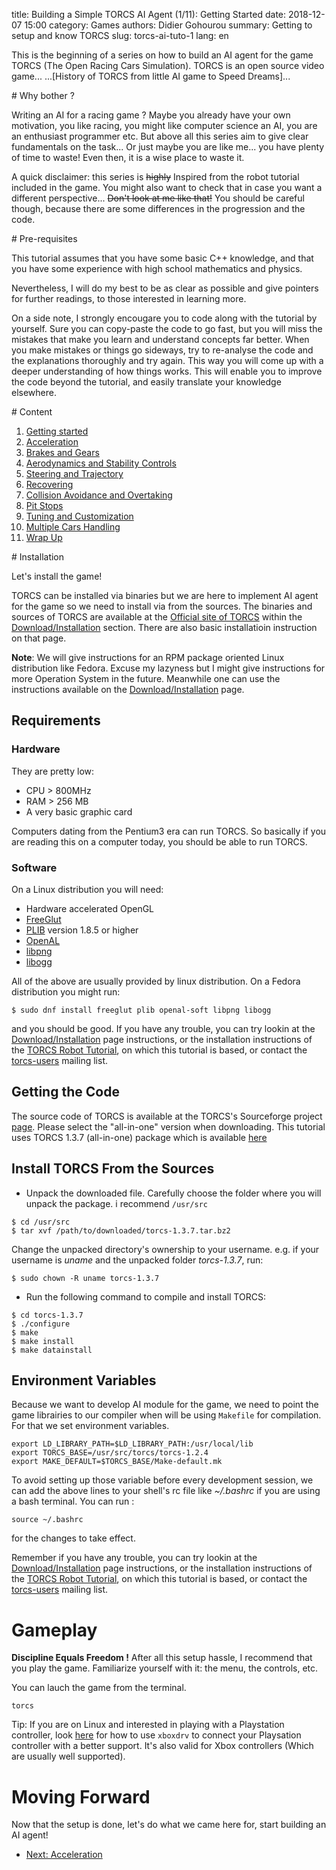 title: Building a Simple TORCS AI Agent (1/11): Getting Started
date: 2018-12-07 15:00
category: Games
authors: Didier Gohourou
summary: Getting to setup and know TORCS
slug: torcs-ai-tuto-1
lang: en


This is the beginning of a series on how to build an AI agent for the game TORCS (The Open Racing Cars Simulation). TORCS is an open source video game...
...[History of TORCS from little AI game to Speed Dreams]...

<p id="why"></p>
# Why bother ? 

Writing an AI for a racing game ? Maybe you already have your own motivation, you 
like racing, you might like computer science an AI, you are an enthusiast 
programmer etc. But above all this series aim to give clear fundamentals on the 
task... Or just maybe you are like me... you have plenty of time to waste! 
Even then, it is a wise place to waste it.

A quick disclaimer: this series is <del>highly</del> Inspired from the robot 
tutorial included in the game. You might also want to check that in case you 
want a different perspective... <del>Don't look at me like that!</del> 
You should be careful though, because there are some differences in the progression 
and the code.

<p id="prerequisites"></p>
# Pre-requisites

This tutorial assumes that you have some basic C++ knowledge, and that you have
some experience with high school mathematics and physics.

Nevertheless, I will do my best to be as clear as possible and give pointers 
for further readings, to those interested in learning more.

On a side note, I strongly encougare you to code along with the tutorial by 
yourself. Sure you can copy-paste the code to go fast, but you will miss 
the mistakes that make you learn and understand concepts far better. 
When you make mistakes or things go sideways, try to re-analyse the code and the 
explanations thoroughly and try again. This way you will come up with a deeper 
understanding of how things works. This will enable you to improve the code 
beyond the tutorial, and easily translate your knowledge elsewhere.

<p id="table_of_contents"></p>
# Content

1.	[Getting started]({filename}torcs-ai-tuto-1.md)
2.	[Acceleration]({filename}torcs-ai-tuto-2.md)
3.	[Brakes and Gears]({filename}torcs-ai-tuto-3.md)
4.	[Aerodynamics and Stability Controls]({filename}torcs-ai-tuto-5.md)
5.	[Steering and Trajectory]({filename}torcs-ai-tuto-4.md)
6.	[Recovering]({filename}torcs-ai-tuto-5.md)
7.	[Collision Avoidance and Overtaking]({filename}torcs-ai-tuto-6.md)
8.	[Pit Stops]({filename}torcs-ai-tuto-7.md)
9.	[Tuning and Customization]({filename}torcs-ai-tuto-8.md)
10.	[Multiple Cars Handling]({filename}torcs-ai-tuto-9.md)
11.	[Wrap Up]({filename}torcs-ai-tuto-10.md)

<p id="installation"></p>
# Installation 

Let's install the game!

TORCS can be installed via binaries but we are here to implement AI agent for the 
game so we need to install via from the sources. The binaries and sources of 
TORCS are available at the 
[Official site of TORCS](http://torcs.sourceforge.net/index.php) within the 
[Download/Installation](http://torcs.sourceforge.net/index.php?name=Sections&op=viewarticle&artid=3) section. There are also basic installatioin instruction on that 
page.

**Note**: We will give instructions for an RPM package oriented Linux 
distribution like Fedora. Excuse my lazyness but I might give instructions for 
more Operation System in the future. Meanwhile one can use the instructions 
available on the [Download/Installation](http://torcs.sourceforge.net/index.php?name=Sections&op=viewarticle&artid=3) page. 

## Requirements

### Hardware

They are pretty low: 

* CPU > 800MHz 
* RAM > 256 MB
* A very basic graphic card

Computers dating from the Pentium3 era can run TORCS. So basically if you are 
reading this on a computer today, you should be able to run TORCS.

### Software

On a Linux distribution you will need: 

* Hardware accelerated OpenGL
* [FreeGlut](http://freeglut.sourceforge.net/)
* [PLIB](http://plib.sourceforge.net/) version 1.8.5 or higher
* [OpenAL](http://kcat.strangesoft.net/openal.html)
* [libpng](http://libpng.sourceforge.net/)
* [libogg](http://www.vorbis.com/)

All of the above are usually provided by linux distribution. On a Fedora 
distribution you might run: 

```shell
$ sudo dnf install freeglut plib openal-soft libpng libogg
```

and you should be good. If you have any trouble, you can try lookin at the 
[Download/Installation](http://torcs.sourceforge.net/index.php?name=Sections&op=viewarticle&artid=3) page instructions, or the installation instructions of the 
[TORCS Robot Tutorial](http://www.berniw.org/tutorials/robot/tutorial.html), on 
which this tutorial is based, or contact the [torcs-users](torcs-users@lists.sourceforge.net) mailing list.

## Getting the Code

The source code of TORCS is available at the TORCS's Sourceforge project 
[page](https://sourceforge.net/projects/torcs/).
Please select the "all-in-one" version when downloading. This tutorial uses 
TORCS 1.3.7 (all-in-one) package which is available [here](http://sourceforge.net/projects/torcs/files/all-in-one/1.3.7/torcs-1.3.7.tar.bz2/download)

## Install TORCS From the Sources

* Unpack the downloaded file. Carefully choose the folder where you will unpack 
the package. i recommend `/usr/src`
```shell
$ cd /usr/src
$ tar xvf /path/to/downloaded/torcs-1.3.7.tar.bz2
```
Change the unpacked directory's ownership to your username. e.g. if your username
is _uname_ and the unpacked folder _torcs-1.3.7_, run:
```shell
$ sudo chown -R uname torcs-1.3.7
``` 

* Run the following command to compile and install TORCS:
```shell
$ cd torcs-1.3.7
$ ./configure 
$ make 
$ make install
$ make datainstall
```

## Environment Variables

Because we want to develop AI module for the game, we need to point the game 
librairies to our compiler when will be using `Makefile` for compilation. 
For that we set environment variables. 

```shell
export LD_LIBRARY_PATH=$LD_LIBRARY_PATH:/usr/local/lib
export TORCS_BASE=/usr/src/torcs/torcs-1.2.4
export MAKE_DEFAULT=$TORCS_BASE/Make-default.mk
```

To avoid setting up those variable before every development session, we can add 
the above lines to your shell's rc file like _~/.bashrc_ if you are using a bash 
terminal. You can run :

```shell
source ~/.bashrc
```

for the changes to take effect.


Remember if you have any trouble, you can try lookin at the 
[Download/Installation](http://torcs.sourceforge.net/index.php?name=Sections&op=viewarticle&artid=3) page instructions, or the installation instructions of the 
[TORCS Robot Tutorial](http://www.berniw.org/tutorials/robot/tutorial.html), on 
which this tutorial is based, or contact the [torcs-users](torcs-users@lists.sourceforge.net) mailing list.

# Gameplay 

**Discipline Equals Freedom !** After all this setup hassle, I recommend that you 
play the game. Familiarize yourself with it: the menu, the controls, etc.

You can lauch the game from the terminal. 

```shell
torcs
```

Tip: If you are on Linux and interested in playing with a Playstation controller,
look [here](https://gameimps.com/ps3-controller-linux-usb-290) for how to use 
`xboxdrv` to connect your Playsation controller with a better support. 
It's also valid for Xbox controllers (Which are usually well supported).


# Moving Forward

Now that the setup is done, let's do what we came here for, start building an 
AI agent!

* [Next: Acceleration]({filename}torcs-ai-tuto-2.md)

